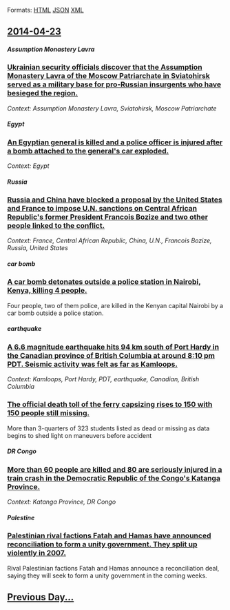 
Formats: [HTML](2014/04/23/index.html)  [JSON](2014/04/23/index.json)  [XML](2014/04/23/index.xml)  

## [2014-04-23](/news/2014/04/23/index.md)

##### Assumption Monastery Lavra
### [Ukrainian security officials discover that the Assumption Monastery Lavra of the Moscow Patriarchate in Sviatohirsk served as a military base for pro-Russian insurgents who have besieged the region. ](/news/2014/04/23/ukrainian-security-officials-discover-that-the-assumption-monastery-lavra-of-the-moscow-patriarchate-in-sviatohirsk-served-as-a-military-bas.md)
_Context: Assumption Monastery Lavra, Sviatohirsk, Moscow Patriarchate_

##### Egypt
### [An Egyptian general is killed and a police officer is injured after a bomb attached to the general's car exploded. ](/news/2014/04/23/an-egyptian-general-is-killed-and-a-police-officer-is-injured-after-a-bomb-attached-to-the-general-s-car-exploded.md)
_Context: Egypt_

##### Russia
### [Russia and China have blocked a proposal by the United States and France to impose U.N. sanctions on Central African Republic's former President Francois Bozize and two other people linked to the conflict. ](/news/2014/04/23/russia-and-china-have-blocked-a-proposal-by-the-united-states-and-france-to-impose-u-n-sanctions-on-central-african-republic-s-former-presi.md)
_Context: France, Central African Republic, China, U.N., Francois Bozize, Russia, United States_

##### car bomb
### [A car bomb detonates outside a police station in Nairobi, Kenya, killing 4 people. ](/news/2014/04/23/a-car-bomb-detonates-outside-a-police-station-in-nairobi-kenya-killing-4-people.md)
Four people, two of them police, are killed in the Kenyan capital Nairobi by a car bomb outside a police station.

##### earthquake
### [A 6.6 magnitude earthquake hits 94 km south of Port Hardy in the Canadian province of British Columbia at around 8:10 pm PDT. Seismic activity was felt as far as Kamloops. ](/news/2014/04/23/a-6-6-magnitude-earthquake-hits-94-km-south-of-port-hardy-in-the-canadian-province-of-british-columbia-at-around-8-10-pm-pdt-seismic-activi.md)
_Context: Kamloops, Port Hardy, PDT, earthquake, Canadian, British Columbia_

##### 
### [The official death toll of the ferry capsizing rises to 150 with 150 people still missing. ](/news/2014/04/23/the-official-death-toll-of-the-ferry-capsizing-rises-to-150-with-150-people-still-missing.md)
More than 3-quarters of 323 students listed as dead or missing as data begins to shed light on maneuvers before accident

##### DR Congo
### [More than 60 people are killed and 80 are seriously injured in a train crash in the Democratic Republic of the Congo's Katanga Province. ](/news/2014/04/23/more-than-60-people-are-killed-and-80-are-seriously-injured-in-a-train-crash-in-the-democratic-republic-of-the-congo-s-katanga-province.md)
_Context: Katanga Province, DR Congo_

##### Palestine
### [Palestinian rival factions Fatah and Hamas have announced reconciliation to form a unity government. They split up violently in 2007. ](/news/2014/04/23/palestinian-rival-factions-fatah-and-hamas-have-announced-reconciliation-to-form-a-unity-government-they-split-up-violently-in-2007.md)
Rival Palestinian factions Fatah and Hamas announce a reconciliation deal, saying they will seek to form a unity government in the coming weeks.

## [Previous Day...](/news/2014/04/22/index.md)

